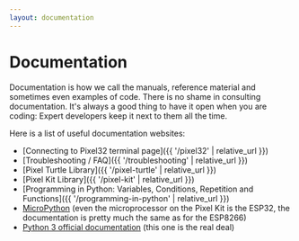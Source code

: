 ```yaml
---
layout: documentation
---
```


# Documentation

Documentation is how we call the manuals, reference material and sometimes even examples of code. There is no shame in consulting documentation. It's always a good thing to have it open when you are coding: Expert developers keep it next to them all the time.

Here is a list of useful documentation websites:

- [Connecting to Pixel32 terminal page]({{ '/pixel32' | relative_url }})
- [Troubleshooting / FAQ]({{ '/troubleshooting' | relative_url }})
- [Pixel Turtle Library]({{ '/pixel-turtle' | relative_url }})
- [Pixel Kit Library]({{ '/pixel-kit' | relative_url }})
- [Programming in Python: Variables, Conditions, Repetition and Functions]({{ '/programming-in-python' | relative_url }})
- [MicroPython](https://docs.micropython.org/en/latest/esp8266/quickref.html) (even the microprocessor on the Pixel Kit is the ESP32, the documentation is pretty much the same as for the ESP8266)
- [Python 3 official documentation](https://docs.python.org/3/index.html) (this one is the real deal)

